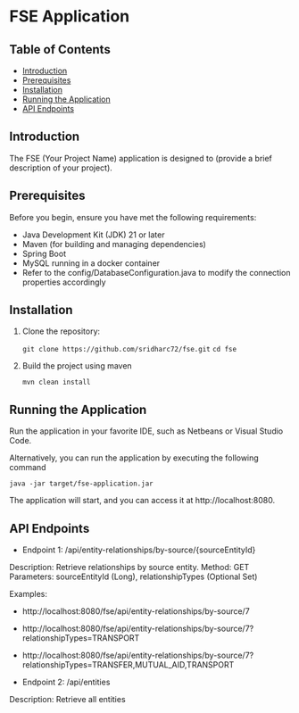 # FSE Application

## Table of Contents

- [Introduction](#introduction)
- [Prerequisites](#prerequisites)
- [Installation](#installation)
- [Running the Application](#running-the-application)
- [API Endpoints](#api-endpoints)

## Introduction

The FSE (Your Project Name) application is designed to (provide a brief description of your project).

## Prerequisites

Before you begin, ensure you have met the following requirements:

- Java Development Kit (JDK) 21 or later
- Maven (for building and managing dependencies)
- Spring Boot
- MySQL running in a docker container 
- Refer to the config/DatabaseConfiguration.java to modify the connection properties accordingly

## Installation

1. Clone the repository:

   `git clone https://github.com/sridharc72/fse.git`
   `cd fse`

2. Build the project using maven

    `mvn clean install`

## Running the Application

Run the application in your favorite IDE, such as Netbeans or Visual Studio Code.

Alternatively, you can run the application by executing the following command

    java -jar target/fse-application.jar

The application will start, and you can access it at http://localhost:8080.

## API Endpoints

- Endpoint 1: /api/entity-relationships/by-source/{sourceEntityId}

Description: Retrieve relationships by source entity.
Method: GET
Parameters: sourceEntityId (Long), relationshipTypes (Optional Set<String>)

Examples: 
- http://localhost:8080/fse/api/entity-relationships/by-source/7
- http://localhost:8080/fse/api/entity-relationships/by-source/7?relationshipTypes=TRANSPORT
- http://localhost:8080/fse/api/entity-relationships/by-source/7?relationshipTypes=TRANSFER,MUTUAL_AID,TRANSPORT

- Endpoint 2: /api/entities

Description: Retrieve all entities